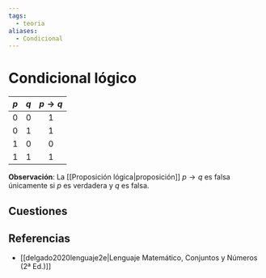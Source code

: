 ```yaml
---
tags:
  - teoria
aliases:
  - Condicional
---
```

# Condicional lógico

| $p$ | $q$ | $p \rightarrow q$ |
| :-: | :-: | :---------------: |
|  0  |  0  |         1         |
|  0  |  1  |         1         |
|  1  |  0  |         0         |
|  1  |  1  |         1         |

**Observación**: La [[Proposición lógica|proposición]] $p \rightarrow q$ es falsa únicamente si $p$ es verdadera y $q$ es falsa.

## Cuestiones

## Referencias
- [[delgado2020lenguaje2e|Lenguaje Matemático, Conjuntos y Números (2ª Ed.)]]

